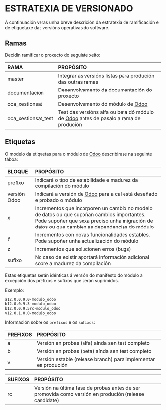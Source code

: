 # ESTRATEXIA DE VERSIONADO

A continuación veras unha breve descrición da estratexía de ramificación e de etiquetaxe das versións operativas do software.

## Ramas

Decidín ramificar o proxecto do seguinte xeito:

| RAMA                  | PROPÓSITO
|:-                     |:-
| master                | Integrar as versións listas para produción das outras ramas
| documentacion         | Desenvolvemento da documentación do proxecto
| oca_xestionsat        | Desenvolvemento dó módulo de [Odoo]
| oca_xestionsat_test   | Test das versións alfa ou beta dó módulo de [Odoo] antes de pasalo a rama de produción

## Etiquetas

O modelo da etiquetas para o módulo de [Odoo] describirase na seguinte táboa:

| BLOQUE        | PROPÓSITO
|:-             |:-
| prefixo       | Indicará o tipo de estabilidade e madurez da compilación do módulo
| versión Odoo  | Indicará a versión de [Odoo] para a cal está deseñado e probado o módulo
| x             | Incrementos que incorporen un cambio no modelo de datos ou que supoñan cambios importantes. Pode supoñer que sexa preciso unha migración de datos ou que cambien as dependencias do módulo
| y             | Incrementos con novas funcionalidades estables. Pode supoñer unha actualización do módulo
| z             | Incrementos que solucionen erros (bugs)
| sufixo        | No caso de existir aportará información adicional sobre a madurez da compilación

Estas etiquetas serán idénticas á versión do manifesto do módulo a excepción dos prefixos e sufixos que serán suprimidos.

Exemplo:

``` bash
a12.0.0.9.0-modulo_odoo
b12.0.0.9.3-modulo_odoo
b12.0.0.9.5rc-modulo_odoo
v12.0.1.0.0-modulo_odoo
```

Información sobre os `prefixos` e os `sufixos`:

| PREFIXOS  | PROPÓSITO
|:-         |:-
| a         | Versión en probas (alfa) aínda sen test completo
| b         | Versión en probas (beta) aínda sen test completo
| v         | Versión estable (release branch) para implementar en produción

| SUFIXOS  | PROPÓSITO
|:-         |:-
| rc        | Versión na última fase de probas antes de ser promovida como versión en produción (release candidate)

[//]: # (Listado dos links empregados)

   <!-- Enlaces a terceiros -->

   [Odoo]: <https://www.odoo.com/es_ES/>